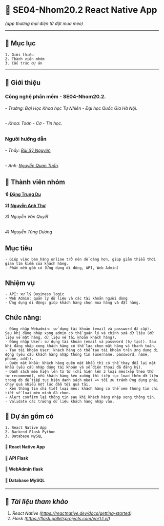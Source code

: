 # :iphone:  SE04-Nhom20.2   React Native App
*(app thương mại điện tử đặt mua mèo)*

---
## :large_blue_diamond: Mục lục
~~~
1. Giới thiệu
2. Thành viên nhóm
3. Cấu trúc dự án
~~~

---

## :large_blue_diamond: Giới thiệu
### Công nghệ phần mềm - SE04-Nhom20.2. 
###### - Trường: Đại Học Khoa học Tự Nhiên - Đại học Quốc Gia Hà Nội.
###### - Khoa: Toán - Cơ - Tin học.
### Người hướng dẫn
###### - Thầy: [Bùi Sỹ Nguyên](https://www.facebook.com/nguyenbs).
###### - Anh: [Nguyễn Quan Tuấn](https://www.facebook.com/nguyenquan.tuan.5).

## :large_blue_diamond: **Thành viên nhóm**
#### 1) [Đặng Trung Du](https://www.facebook.com/t.dudang/)
#### 2) [Nguyễn Anh Thư](https://www.facebook.com/profile.php?id=100017848988200)
###### 3) Nguyễn Văn Quyết
###### 4) Nguyễn Tùng Dương
    
## Mục tiêu
    - Giúp việc bán hàng online trở nên dễ dàng hơn, giúp giảm thiểu thời gian tìm kiếm của khách hàng.
    - Phần mềm gồm có (Ứng dụng di động, API, Web Admin)
    

## Nhiệm vụ
    - API: xử lý Business logic
    - Web Admin: quản lý dữ liệu và các tài khoản người dùng
    - Ứng dụng di động: giúp khách hàng chọn mua hàng và đặt hàng.
    
## Chức năng:
    - Đăng nhập Webadmin: sử dụng tài khoản (email và password đã cấp). Sau khi đăng nhập xong admin có thể quản lý và chỉnh sửa dữ liệu (dữ liệu về mặt hàng, dữ liệu về tài khoản khách hàng).
    - Đăng nhập User: sử dụng tài khoản (email và password (tự tạo)). Sau khi đăng nhập xong khách hàng có thể lựa chọn mặt hàng và thanh toán.
    - Tạo tài khoản User: khách hàng có thể tạo tài khoản trên ứng dụng di động (yêu cầu khách hàng nhập thông tin (username, password, name, phone, add)).
    - Quên mật khẩu: khách hàng quên mật khẩu thì có thể thay đổi lại mật khẩu (yêu cầu nhập đúng tài khoản và số điện thoại đã đăng ký).
    - Danh sách mèo hiện lên từ từ (chỉ hiện lên 3 loại mèo(xếp theo thứ tự recommend), nếu khách hàng kéo xuống thì tiếp tục load thêm dữ liệu trong db để tiếp tục hiện danh sách mèo) => tối ưu tránh ứng dụng phải chạy quá nhiều một lúc dẫn tới quá tải.
    - Xem thông tin chi tiết loại mèo: khách hàng có thể xem thông tin chi tiết về loại mèo mình đã chọn.
    - Alert confirm lại thông tin sau khi khách hàng nhập xong thông tin.
    - Validate các trường dữ liệu khách hàng nhập vào.

## :large_blue_diamond: **Dự án gồm có**
    1. React Native App
    2. Backend Flask Python
    3. Database MySQL

#### :small_red_triangle: **React Native App** 


#### :small_red_triangle: **API Flask**


#### :small_red_triangle: **WebAdmin flask**


#### :small_red_triangle: **Database MySQL**

---
## :large_blue_diamond: *Tài liệu tham khảo*
1. *React Native (https://reactnative.dev/docs/getting-started)*
2. *Flask (https://flask.palletsprojects.com/en/1.1.x/)*
